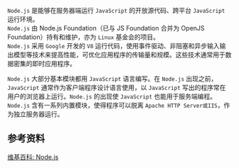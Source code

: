 `Node.js` 是能够在服务器端运行 `JavaScript` 的开放源代码、跨平台 `JavaScript` 运行环境。  
`Node.js` 由 Node.js Foundation（已与 JS Foundation 合并为 OpenJS Foundation）持有和维护，亦为 `Linux` 基金会的项目。  
`Node.js` 采用 `Google` 开发的 `V8` 运行代码，使用事件驱动、非阻塞和异步输入输出模型等技术来提高性能，可优化应用程序的传输量和规模。这些技术通常用于数据密集的即时应用程序。

`Node.js` 大部分基本模块都用 `JavaScript` 语言编写。在 `Node.js` 出现之前，`JavaScript` 通常作为客户端程序设计语言使用，以 `JavaScript` 写出的程序常在用户的浏览器上运行。`Node.js` 的出现使 `JavaScript` 也能用于服务端编程。`Node.js` 含有一系列内置模块，使得程序可以脱离 `Apache HTTP Server或IIS`，作为独立服务器运行。
## 参考资料
[维基百科: Node.js](https://zh.wikipedia.org/wiki/Node.js)